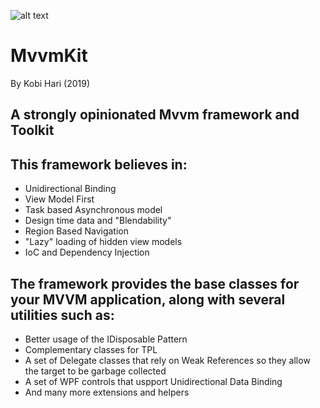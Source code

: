 ![alt text](http://www.applicolors.com/wp-content/uploads/2019/01/Icon-1.png)

# MvvmKit
By Kobi Hari (2019)

## A strongly opinionated Mvvm framework and Toolkit

## This framework believes in:
* Unidirectional Binding
* View Model First
* Task based Asynchronous model
* Design time data and "Blendability"
* Region Based Navigation
* "Lazy" loading of hidden view models
* IoC and Dependency Injection

## The framework provides the base classes for your MVVM application, along with several utilities such as:
* Better usage of the IDisposable Pattern
* Complementary classes for TPL
* A set of Delegate classes that rely on Weak References so they allow the target to be garbage collected
* A set of WPF controls that uspport Unidirectional Data Binding
* And many more extensions and helpers
